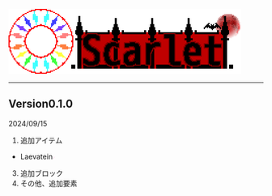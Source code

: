 ![Scarlet Logo](/IMG/Scarlet%20Logo.png)
___  
## Version0.1.0
2024/09/15
1. 追加アイテム
- Laevatein<img src="/IMG/laevatein-1.0.2.png" height="5px">
3. 追加ブロック
4. その他、追加要素
